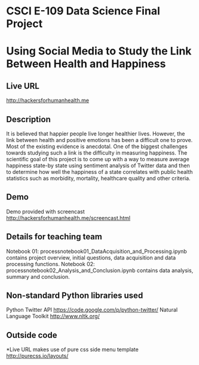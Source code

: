 # CSCI E-109 Data Science Final Project
# Using Social Media to Study the Link Between Health and Happiness
## Live URL
<http://hackersforhumanhealth.me>

## Description
It is believed that happier people live longer healthier lives. However, the link between health and positive emotions has been a difficult one to prove. Most of the existing evidence is anecdotal. One of the biggest challenges towards studying such a link is the difficulty in measuring happiness. The scientific goal of this project is to come up with a way to measure average happiness state-by state using sentiment analysis of Twitter data and then to determine how well the happiness of a state correlates with public health statistics such as morbidity, mortality, healthcare quality and other criteria.

## Demo
Demo provided with screencast
<http://hackersforhumanhealth.me/screencast.html>

## Details for teaching team
Notebook 01: processnotebook01_DataAcquisition_and_Processing.ipynb contains project overview, initial questions, data acquisition and data processing functions.
Notebook 02: processnotebook02_Analysis_and_Conclusion.ipynb contains data analysis, summary and conclusion.

## Non-standard Python libraries used 
Python Twitter API
<https://code.google.com/p/python-twitter/>
Natural Language Toolkit
<http://www.nltk.org/>


## Outside code
*Live URL makes use of pure css side menu template http://purecss.io/layouts/ 




